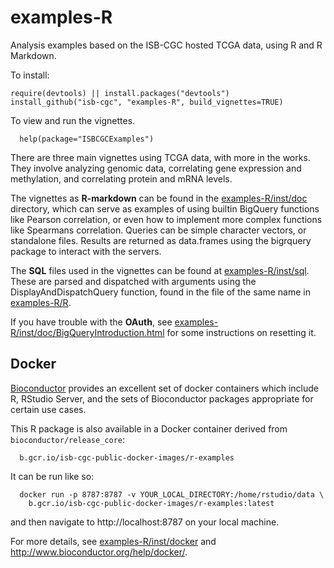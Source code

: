 # examples-R
Analysis examples based on the ISB-CGC hosted TCGA data, using R and R Markdown.

To install:
```
require(devtools) || install.packages("devtools")
install_github("isb-cgc", "examples-R", build_vignettes=TRUE)
```

To view and run the vignettes.
```
  help(package="ISBCGCExamples")
```

There are three main vignettes using TCGA data, with more in the works. 
They involve analyzing genomic data, correlating gene expression and methylation, 
and correlating protein and mRNA levels. 

The vignettes as **R-markdown** can be found in the [examples-R/inst/doc](inst/doc) directory,
which can serve as examples of using builtin BigQuery functions like Pearson
correlation, or even how to implement more complex functions like Spearmans 
correlation. Queries can be simple character vectors, or standalone files. 
Results are returned as data.frames using the bigrquery package to 
interact with the servers.

The **SQL** files used in the vignettes can be found at [examples-R/inst/sql](inst/sql). 
These are parsed and dispatched with arguments using the DisplayAndDispatchQuery function, 
found in the file of the same name in [examples-R/R](R).

If you have trouble with the **OAuth**, see [examples-R/inst/doc/BigQueryIntroduction.html](inst/doc/BigQueryIntroduction.md) 
for some instructions on resetting it.

## Docker

[Bioconductor](http://www.bioconductor.org/) provides an excellent set of docker containers which include R, RStudio Server, and the sets of Bioconductor packages appropriate for certain use cases.

This R package is also available in a Docker container derived from `bioconductor/release_core`:
```
  b.gcr.io/isb-cgc-public-docker-images/r-examples
```
It can be run like so:
```
  docker run -p 8787:8787 -v YOUR_LOCAL_DIRECTORY:/home/rstudio/data \
    b.gcr.io/isb-cgc-public-docker-images/r-examples:latest
```
and then navigate to http://localhost:8787 on your local machine.

For more details, see [examples-R/inst/docker](inst/docker) and http://www.bioconductor.org/help/docker/.
